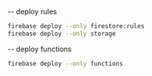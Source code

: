 -- deploy rules

```bash
firebase deploy --only firestore:rules
firebase deploy --only storage
```

-- deploy functions

```bash
firebase deploy --only functions
```
